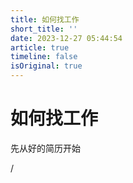 ```yaml
---
title: 如何找工作
short_title: ''
date: 2023-12-27 05:44:54
article: true
timeline: false
isOriginal: true
---
```



<!-- more -->


# 如何找工作

先从好的简历开始

/

‍
